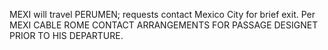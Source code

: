 MEXI will travel PERUMEN; requests contact Mexico City for brief exit. Per MEXI CABLE ROME CONTACT ARRANGEMENTS FOR PASSAGE DESIGNET PRIOR TO HIS DEPARTURE.